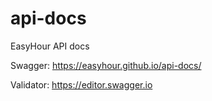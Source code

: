 # api-docs
EasyHour API docs

Swagger: https://easyhour.github.io/api-docs/

Validator: https://editor.swagger.io

